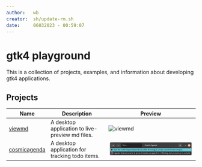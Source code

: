 ```yaml
---
author:   wb
creator:  sh/update-rm.sh
date:     06032023 - 00:59:07
---
```


# gtk4 playground

This is a collection of projects, examples, and information about developing gtk4 applications.

## Projects

| Name | Description | Preview |
| ---- | ----------- | ------- |
| [viewmd](proj/viewmd/README.md) | A desktop application to live-preview md files. | ![viewmd]() | 
| [cosmicagenda](proj/cosmicagenda/README.md) | A desktop application for tracking todo items. | ![cosmicagenda](proj/cosmicagenda/docs/img/preview.png) | 
